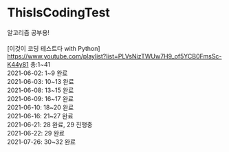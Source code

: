 # ThisIsCodingTest
알고리즘 공부용! \
\
[이것이 코딩 테스트다 with Python] \
https://www.youtube.com/playlist?list=PLVsNizTWUw7H9_of5YCB0FmsSc-K44y81 
총:1\~41 \
2021-06-02: 1\~9 완료 \
2021-06-03: 10\~13 완료 \
2021-06-08: 13\~15 완료 \
2021-06-09: 16\~17 완료 \
2021-06-10: 18\~20 완료 \
2021-06-16: 21\~27 완료 \
2021-06-21: 28 완료, 29 진행중 \
2021-06-22: 29 완료 \
2021-07-26: 30\~32 완료 
